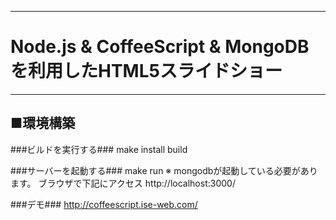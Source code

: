 ---------------------------------------
#  Node.js & CoffeeScript & MongoDBを利用したHTML5スライドショー
---------------------------------------
  
**■環境構築**
-----
  
###ビルドを実行する###
    make install build
  
###サーバーを起動する###
    make run
    ※ mongodbが起動している必要があります。
    ブラウザで下記にアクセス
    http://localhost:3000/
  
###デモ###
http://coffeescript.ise-web.com/

